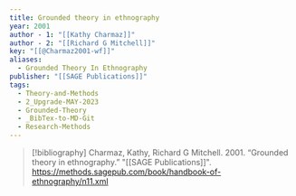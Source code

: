```yaml
---
title: Grounded theory in ethnography
year: 2001
author - 1: "[[Kathy Charmaz]]"
author - 2: "[[Richard G Mitchell]]"
key: "[[@Charmaz2001-wf]]"
aliases:
  - Grounded Theory In Ethnography
publisher: "[[SAGE Publications]]"
tags:
  - Theory-and-Methods
  - 2_Upgrade-MAY-2023
  - Grounded-Theory
  - _BibTex-to-MD-Git
  - Research-Methods
---
```


> [!bibliography]
> Charmaz, Kathy, Richard G Mitchell. 2001. “Grounded theory in ethnography.” "[[SAGE Publications]]". https://methods.sagepub.com/book/handbook-of-ethnography/n11.xml